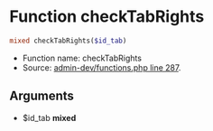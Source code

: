 Function checkTabRights
===========================





```php
mixed checkTabRights($id_tab)
```

* Function name: checkTabRights
* Source: [admin-dev/functions.php line 287](https://github.com/PrestaShop/PrestaShop/blob/1.6.0.4/admin-dev/functions.php#L287).

Arguments
---------

* $id_tab **mixed**

